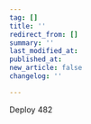 ```yaml
---
tag: []
title: ''
redirect_from: []
summary: ''
last_modified_at: 
published_at: 
new_article: false
changelog: ''

---
```

Deploy 482